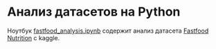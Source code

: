 # Анализ датасетов на Python
Ноутбук [fastfood_analysis.ipynb](./fastfood_analysis.ipynb) содержит анализ датасета [Fastfood Nutrition](https://www.kaggle.com/datasets/ulrikthygepedersen/fastfood-nutrition) с kaggle.
